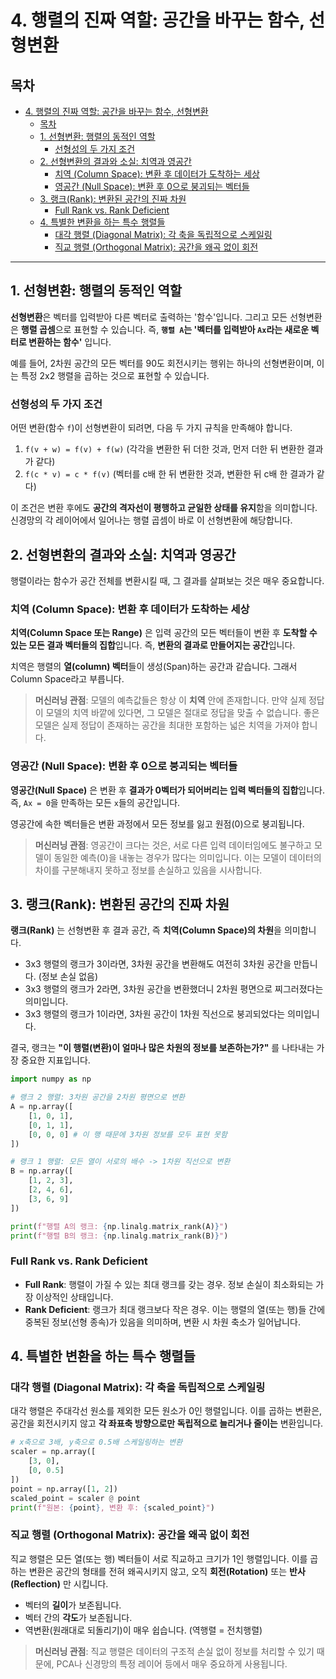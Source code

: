 # 4. 행렬의 진짜 역할: 공간을 바꾸는 함수, 선형변환

## 목차
- [4. 행렬의 진짜 역할: 공간을 바꾸는 함수, 선형변환](#4-행렬의-진짜-역할-공간을-바꾸는-함수-선형변환)
  - [목차](#목차)
  - [1. 선형변환: 행렬의 동적인 역할](#1-선형변환-행렬의-동적인-역할)
    - [선형성의 두 가지 조건](#선형성의-두-가지-조건)
  - [2. 선형변환의 결과와 소실: 치역과 영공간](#2-선형변환의-결과와-소실-치역과-영공간)
    - [치역 (Column Space): 변환 후 데이터가 도착하는 세상](#치역-column-space-변환-후-데이터가-도착하는-세상)
    - [영공간 (Null Space): 변환 후 0으로 붕괴되는 벡터들](#영공간-null-space-변환-후-0으로-붕괴되는-벡터들)
  - [3. 랭크(Rank): 변환된 공간의 진짜 차원](#3-랭크rank-변환된-공간의-진짜-차원)
    - [Full Rank vs. Rank Deficient](#full-rank-vs-rank-deficient)
  - [4. 특별한 변환을 하는 특수 행렬들](#4-특별한-변환을-하는-특수-행렬들)
    - [대각 행렬 (Diagonal Matrix): 각 축을 독립적으로 스케일링](#대각-행렬-diagonal-matrix-각-축을-독립적으로-스케일링)
    - [직교 행렬 (Orthogonal Matrix): 공간을 왜곡 없이 회전](#직교-행렬-orthogonal-matrix-공간을-왜곡-없이-회전)

---

## 1. 선형변환: 행렬의 동적인 역할

**선형변환**은 벡터를 입력받아 다른 벡터로 출력하는 '함수'입니다. 그리고 모든 선형변환은 **행렬 곱셈**으로 표현할 수 있습니다. 즉, **`행렬 A`는 '벡터를 입력받아 `Ax`라는 새로운 벡터로 변환하는 함수'** 입니다.

예를 들어, 2차원 공간의 모든 벡터를 90도 회전시키는 행위는 하나의 선형변환이며, 이는 특정 2x2 행렬을 곱하는 것으로 표현할 수 있습니다.

### 선형성의 두 가지 조건

어떤 변환(함수 `f`)이 선형변환이 되려면, 다음 두 가지 규칙을 만족해야 합니다.
1.  `f(v + w) = f(v) + f(w)` (각각을 변환한 뒤 더한 것과, 먼저 더한 뒤 변환한 결과가 같다)
2.  `f(c * v) = c * f(v)` (벡터를 c배 한 뒤 변환한 것과, 변환한 뒤 c배 한 결과가 같다)

이 조건은 변환 후에도 **공간의 격자선이 평행하고 균일한 상태를 유지**함을 의미합니다. 신경망의 각 레이어에서 일어나는 행렬 곱셈이 바로 이 선형변환에 해당합니다.

## 2. 선형변환의 결과와 소실: 치역과 영공간

행렬이라는 함수가 공간 전체를 변환시킬 때, 그 결과를 살펴보는 것은 매우 중요합니다.

### 치역 (Column Space): 변환 후 데이터가 도착하는 세상

**치역(Column Space 또는 Range)**  은 입력 공간의 모든 벡터들이 변환 후 **도착할 수 있는 모든 결과 벡터들의 집합**입니다. 즉, **변환의 결과로 만들어지는 공간**입니다.

치역은 행렬의 **열(column) 벡터**들이 생성(Span)하는 공간과 같습니다. 그래서 Column Space라고 부릅니다.

> **머신러닝 관점**:
> 모델의 예측값들은 항상 이 **치역** 안에 존재합니다. 만약 실제 정답이 모델의 치역 바깥에 있다면, 그 모델은 절대로 정답을 맞출 수 없습니다. 좋은 모델은 실제 정답이 존재하는 공간을 최대한 포함하는 넓은 치역을 가져야 합니다.

### 영공간 (Null Space): 변환 후 0으로 붕괴되는 벡터들

**영공간(Null Space)**  은 변환 후 **결과가 0벡터가 되어버리는 입력 벡터들의 집합**입니다. 즉, `Ax = 0`을 만족하는 모든 `x`들의 공간입니다.

영공간에 속한 벡터들은 변환 과정에서 모든 정보를 잃고 원점(0)으로 붕괴됩니다.

> **머신러닝 관점**:
> 영공간이 크다는 것은, 서로 다른 입력 데이터임에도 불구하고 모델이 동일한 예측(0)을 내놓는 경우가 많다는 의미입니다. 이는 모델이 데이터의 차이를 구분해내지 못하고 정보를 손실하고 있음을 시사합니다.

## 3. 랭크(Rank): 변환된 공간의 진짜 차원

**랭크(Rank)**  는 선형변환 후 결과 공간, 즉 **치역(Column Space)의 차원**을 의미합니다.

- 3x3 행렬의 랭크가 3이라면, 3차원 공간을 변환해도 여전히 3차원 공간을 만듭니다. (정보 손실 없음)
- 3x3 행렬의 랭크가 2라면, 3차원 공간을 변환했더니 2차원 평면으로 찌그러졌다는 의미입니다.
- 3x3 행렬의 랭크가 1이라면, 3차원 공간이 1차원 직선으로 붕괴되었다는 의미입니다.

결국, 랭크는 **"이 행렬(변환)이 얼마나 많은 차원의 정보를 보존하는가?"** 를 나타내는 가장 중요한 지표입니다.

```python
import numpy as np

# 랭크 2 행렬: 3차원 공간을 2차원 평면으로 변환
A = np.array([
    [1, 0, 1],
    [0, 1, 1],
    [0, 0, 0] # 이 행 때문에 3차원 정보를 모두 표현 못함
])

# 랭크 1 행렬: 모든 열이 서로의 배수 -> 1차원 직선으로 변환
B = np.array([
    [1, 2, 3],
    [2, 4, 6],
    [3, 6, 9]
])

print(f"행렬 A의 랭크: {np.linalg.matrix_rank(A)}")
print(f"행렬 B의 랭크: {np.linalg.matrix_rank(B)}")
```

### Full Rank vs. Rank Deficient

- **Full Rank**: 행렬이 가질 수 있는 최대 랭크를 갖는 경우. 정보 손실이 최소화되는 가장 이상적인 상태입니다.
- **Rank Deficient**: 랭크가 최대 랭크보다 작은 경우. 이는 행렬의 열(또는 행)들 간에 중복된 정보(선형 종속)가 있음을 의미하며, 변환 시 차원 축소가 일어납니다.

## 4. 특별한 변환을 하는 특수 행렬들

### 대각 행렬 (Diagonal Matrix): 각 축을 독립적으로 스케일링

대각 행렬은 주대각선 원소를 제외한 모든 원소가 0인 행렬입니다. 이를 곱하는 변환은, 공간을 회전시키지 않고 **각 좌표축 방향으로만 독립적으로 늘리거나 줄이는** 변환입니다.

```python
# x축으로 3배, y축으로 0.5배 스케일링하는 변환
scaler = np.array([
    [3, 0],
    [0, 0.5]
])
point = np.array([1, 2])
scaled_point = scaler @ point
print(f"원본: {point}, 변환 후: {scaled_point}")
```

### 직교 행렬 (Orthogonal Matrix): 공간을 왜곡 없이 회전

직교 행렬은 모든 열(또는 행) 벡터들이 서로 직교하고 크기가 1인 행렬입니다. 이를 곱하는 변환은 공간의 형태를 전혀 왜곡시키지 않고, 오직 **회전(Rotation)**  또는 **반사(Reflection)**  만 시킵니다.
- 벡터의 **길이**가 보존됩니다.
- 벡터 간의 **각도**가 보존됩니다.
- 역변환(원래대로 되돌리기)이 매우 쉽습니다. (역행렬 = 전치행렬)

> **머신러닝 관점**:
> 직교 행렬은 데이터의 구조적 손실 없이 정보를 처리할 수 있기 때문에, PCA나 신경망의 특정 레이어 등에서 매우 중요하게 사용됩니다.